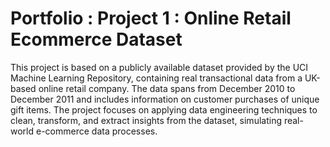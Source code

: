 # Portfolio : Project 1 : Online Retail Ecommerce Dataset

This project is based on a publicly available dataset provided by the UCI Machine Learning Repository, containing real transactional data from a UK-based online retail company. The data spans from December 2010 to December 2011 and includes information on customer purchases of unique gift items. 
The project focuses on applying data engineering techniques to clean, transform, and extract insights from the dataset, simulating real-world e-commerce data processes.



